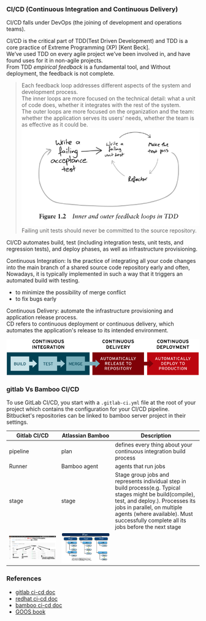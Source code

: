 ### CI/CD (Continuous Integration and Continuous Delivery)     
CI/CD falls under DevOps (the joining of development and operations teams).     

CI/CD is the critical part of TDD(Test Driven Development) and TDD is a core practice of Extreme Programming (XP) [Kent Beck].      
We’ve used TDD on every agile project we’ve been involved in, and have found uses for it in non-agile projects.     
From TDD *empirical feedback* is a fundamental tool, and Without deployment, the feedback is not complete.    

>Each feedback loop addresses different aspects of the system and development process.     
> The inner loops are more focused on the technical detail: what a unit of code does, whether it integrates with the rest of the system.     
> The outer loops are more focused on the organization and the team: whether the application serves its users’ needs, whether the team is as effective as it could be.    
![TDD feedback loop](./TDD_feedback_loops.png)     
> Failing unit tests should never be committed to the source repository.     
     
CI/CD automates build, test (including integration tests, unit tests, and regression tests), and deploy phases, as well as infrastructure provisioning.     

Continuous Integration: Is the practice of integrating all your code changes into the main branch of a shared source code repository early and often,     
Nowadays, it is typically implemented in such a way that it triggers an automated build with testing.     
- to minimize the possibility of merge conflict     
- to fix bugs early

Continuous Delivery: automate the infrastructure provisioning and application release process.     
CD refers to continuous deployment or continuous delivery, which automates the application's release to its intended environment.

![redhat ci-cd-flow](ci-cd-flow-redhat.png)

### gitlab Vs Bamboo CI/CD     
To use GitLab CI/CD, you start with a `.gitlab-ci.yml` file at the root of your project which contains the configuration for your CI/CD pipeline.     
Bitbucket's repositories can be linked to bamboo server project in their settings.     

<table>
        <tr>
            <th>Gitlab CI/CD</th>
            <th>Atlassian Bamboo</th>
            <th>Description</th>
        </tr>
        <tbody>
        <tr>
            <td>pipeline</td>
            <td>plan</td>
            <td>defines every thing about your continuous integration build process</td>
        </tr>
        <tr>
            <td>Runner</td>
            <td>Bamboo agent</td>
            <td>agents that run jobs</td>
        </tr>
        <tr>
            <td>stage</td>
            <td>stage</td>
            <td>Stage group jobs and represents individual step in build process(e.g. Typical stages might be build(compile), test, and deploy.).    
                Processes its jobs in parallel, on multiple agents (where available).     
                Must successfully complete all its jobs before the next stage </td>
        </tr>
        <tr>
            <td><img src="gitlab-pipeline-overview.png"/></td>
            <td><img src="BambooPlanAnatomy.png"/></td>
        </tr>
        </tbody>

</table>

### References
- [gitlab ci-cd doc](https://about.gitlab.com/topics/ci-cd/)
- [redhat ci-cd doc](https://www.redhat.com/en/topics/devops/what-is-ci-cd)
- [bamboo ci-cd doc](https://confluence.atlassian.com/bamboo/configuring-plans-289276853.html)
- [GOOS book](https://www.amazon.com/Growing-Object-Oriented-Software-Guided-Tests/dp/0321503627)